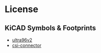 # License

## KiCAD Symbols & Footprints

- [ultra96v2](https://github.com/96boards/mezzanine-community)
- [csi-connector](https://octopart.com/sfw15r-2ste1lf-amphenol+icc+%2F+fci-90343727)
